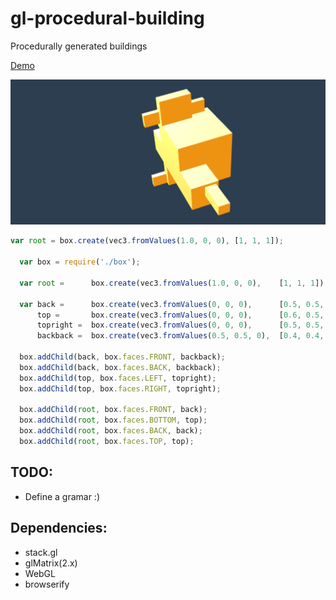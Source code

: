 # gl-procedural-building
Procedurally generated buildings

[Demo](http://jspdown.github.io/gl-procedural-building/)

![](https://github.com/jspdown/gl-procedural-building/blob/master/images/step2.png)


```javascript
var root = box.create(vec3.fromValues(1.0, 0, 0), [1, 1, 1]);

  var box = require('./box');

  var root =      box.create(vec3.fromValues(1.0, 0, 0),    [1, 1, 1]);

  var back =      box.create(vec3.fromValues(0, 0, 0),      [0.5, 0.5, 0.5]),
      top =       box.create(vec3.fromValues(0, 0, 0),      [0.6, 0.5, 0.2]),
      topright =  box.create(vec3.fromValues(0, 0, 0),      [0.5, 0.5, 0.5]),
      backback =  box.create(vec3.fromValues(0.5, 0.5, 0),  [0.4, 0.4, 1]);
    
  box.addChild(back, box.faces.FRONT, backback);  
  box.addChild(back, box.faces.BACK, backback);  
  box.addChild(top, box.faces.LEFT, topright);
  box.addChild(top, box.faces.RIGHT, topright);

  box.addChild(root, box.faces.FRONT, back);
  box.addChild(root, box.faces.BOTTOM, top);
  box.addChild(root, box.faces.BACK, back);
  box.addChild(root, box.faces.TOP, top);
```

## TODO:

- Define a gramar :)

## Dependencies:
 
- stack.gl
- glMatrix(2.x) 
- WebGL
- browserify
